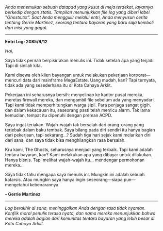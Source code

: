 _Anda menemukan sebuah datapad yang kusut di meja terdekat, layarnya berkedip dengan statis. Tampilan menunjukkan file log yang diberi label "Ghosts.txt". Saat Anda menggulir melalui entri, Anda menyusun cerita tentang Gerrie Martinez, seorang tentara bayaran yang baru saja kembali dari misi yang gagal._

---

**Entri Log: 2085/9/12**

_Hai,_

Saya tidak pernah berpikir akan menulis ini. Tidak setelah apa yang terjadi. Tapi di sinilah kita.

Kami disewa oleh klien bayangan untuk melakukan pekerjaan korporat—mencuri data dari mainframe MegaEstate. Uang mudah, kan? Tapi ternyata, tidak ada yang sesederhana itu di Kota Cahaya Arklit.

Pekerjaan ini seharusnya bersih: menyelinap ke kantor pusat mereka, meretas firewall mereka, dan mengambil file sebelum ada yang menyadari. Tapi kami tidak memperhitungkan warga sipil. Para penjaga sangat gigih, dan dalam kekacauan itu, seseorang pasti telah memicu alarm. Tak lama kemudian, tempat itu dipenuhi dengan preman ACPD.

Saya ingat teriakan. Wajah-wajah tak bersalah dari orang-orang yang terjebak dalam baku tembak. Saya bilang pada diri sendiri itu hanya bagian dari pekerjaan, tapi sekarang...? Sudah tiga hari sejak kami melarikan diri dari sana, dan saya tidak bisa menghilangkan rasa bersalah.

Kru kami, The Ghosts, seharusnya menjadi yang terbaik. Tapi kami adalah tentara bayaran, kan? Kami melakukan apa yang dibayar untuk dilakukan. Hanya bisnis. Tapi melihat wajah-wajah itu... mendengar permohonan mereka...

Saya tidak tahu mengapa saya menulis ini. Mungkin ini adalah sebuah katarsis. Atau mungkin saya hanya ingin seseorang—siapa pun—mengetahui kebenarannya.

**- Gerrie Martinez**

---

_Log berakhir di sana, meninggalkan Anda dengan rasa tidak nyaman. Konflik moral penulis terasa nyata, dan nama mereka menunjukkan bahwa mereka adalah bagian dari komunitas tentara bayaran yang lebih besar di Kota Cahaya Arklit._
